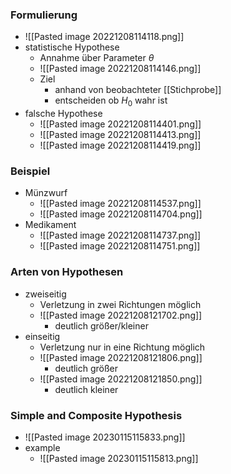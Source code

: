### Formulierung
+ ![[Pasted image 20221208114118.png]]
+ statistische Hypothese
	+ Annahme über Parameter $\theta$
	+ ![[Pasted image 20221208114146.png]]
	+ Ziel 
		+ anhand von beobachteter [[Stichprobe]] 
		+ entscheiden ob $H_0$ wahr ist
+ falsche Hypothese
	+ ![[Pasted image 20221208114401.png]]
	+ ![[Pasted image 20221208114413.png]]
	+ ![[Pasted image 20221208114419.png]]

### Beispiel
+ Münzwurf
	+ ![[Pasted image 20221208114537.png]]
	+ ![[Pasted image 20221208114704.png]]
+ Medikament
	+ ![[Pasted image 20221208114737.png]]
	+ ![[Pasted image 20221208114751.png]]

### Arten von Hypothesen
+ zweiseitig
	+ Verletzung in zwei Richtungen möglich
	+ ![[Pasted image 20221208121702.png]]
		+ deutlich größer/kleiner
+ einseitig
	+ Verletzung nur in eine Richtung möglich
	+ ![[Pasted image 20221208121806.png]]
		+ deutlich größer
	+ ![[Pasted image 20221208121850.png]]
		+ deutlich kleiner

### Simple and Composite Hypothesis
+ ![[Pasted image 20230115115833.png]]
+ example
	+ ![[Pasted image 20230115115813.png]]